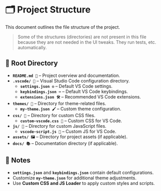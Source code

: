 # 🗂️ Project Structure 

This document outlines the file structure of the project.

> Some of the structures (directories) are not present in this file because they are not needed in the UI tweaks. They run tests, etc. automatically.

## 📁 Root Directory 

- **`README.md 📄`**  – Project overview and documentation.
- **`.vscode/ 🔧`**  – Visual Studio Code configuration directory.
  - **`settings.json ⚙️`**  – Default VS Code settings.
  - **`keybindings.json ⌨️`**  – Default VS Code keybindings.
  - **`extensions.json 🛠️`**  – Recommended VS Code extensions.
- **`themes/ 🎨`**  – Directory for theme-related files.
  - **`my-theme.json 🖌️`**  – Custom theme configuration.
- **`css/ 🎨`**  – Directory for custom CSS files.
  - **`custom-vscode.css 💅`**  – Custom CSS for VS Code.
- **`js/ 🧩`**  – Directory for custom JavaScript files.
  - **`vscode-script.js 📜`**  – Custom JS for VS Code.
- **`assets/ 🖼️`** – Directory for project assets (if applicable).
- **`docs/ 📚`**  – Documentation directory (if applicable).

## 📝 Notes

- **`settings.json`** and **`keybindings.json`** contain default configurations.
- Customize **`my-theme.json`** for additional theme adjustments.
- Use **Custom CSS and JS Loader** to apply custom styles and scripts.
